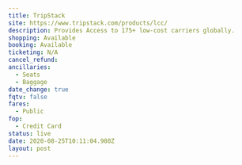 ```yaml
---
title: TripStack
site: https://www.tripstack.com/products/lcc/
description: Provides Access to 175+ low-cost carriers globally.
shopping: Available
booking: Available
ticketing: N/A
cancel_refund:
ancillaries:
  - Seats
  - Baggage
date_change: true
fqtv: false
fares:
  - Public
fop:
  - Credit Card
status: live
date: 2020-08-25T10:11:04.980Z
layout: post
---
```

